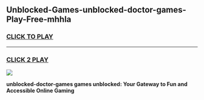 
## Unblocked-Games-unblocked-doctor-games-Play-Free-mhhla
<h3>
<a href="https://premium76.site?title=unblocked-doctor-games&ref=23A">CLICK TO PLAY</a></h3>
<hr>

<h3>
<a href="https://premium76.site?title=unblocked-doctor-games&ref=23A">CLICK 2 PLAY</a>
  
</h3>

<a href="https://premium76.site?title=unblocked-doctor-games&ref=23A"><img src="https://clearcache.store/games.png"></a>


**unblocked-doctor-games games unblocked: Your Gateway to Fun and Accessible Online Gaming**
